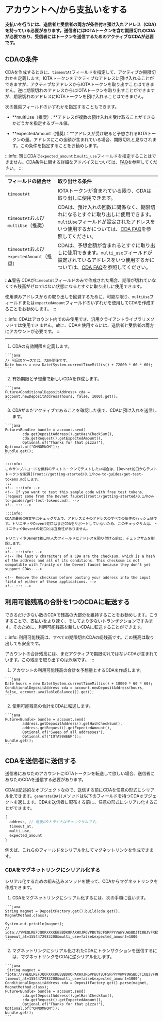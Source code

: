 # アカウントへ/から支払いをする
<!-- # Make payments to/from your account -->

**支払いを行うには、送信者と受信者の両方が条件付き預け入れアドレス（CDA）を持っている必要があります。送信者にはIOTAトークンを含む期限切れのCDAが必要であり、受信者にはトークンを送信するためのアクティブなCDAが必要です。**
<!-- **To make payments, both the sender and the receiver need to have a conditional deposit address (CDA). The sender needs an expired CDA that contains IOTA tokens, and the receiver needs an active CDA to send tokens to.** -->

## CDAの条件
<!-- ## Conditions of a CDA -->

CDAを作成するときに、`timeoutAt`フィールドを指定して、アクティブか期限切れかを定義します。IOTAトークンをアクティブなアドレスに預け入れることができますが、アクティブなアドレスからIOTAトークンを取り出すことはできません。逆に期限切れのアドレスからはIOTAトークンを取り出すことができますが、期限切れのアドレスにIOTAトークンを預け入れることはできません。
<!-- When you create a CDA, you specify the `timeoutAt` field to define whether it's active or expired. You can deposit IOTA tokens into an active address. But, you can't withdraw tokens from an active address. You can withdraw tokens from an expired address. But, you can't deposit tokens into an expired address. -->

次の推奨フィールドのいずれかを指定することもできます。
<!-- You can also specify one of the following recommended fields: -->

- **multiUse（推奨）：**アドレスが複数の預け入れを受け取ることができるかどうかを指定するブール値。
<!-- - **multiUse (recommended):** A boolean that specifies if the address may receive more than one deposit. -->
- **expectedAmount（推奨）：**アドレスが受け取ると予想されるIOTAトークンの量。アドレスにこの金額が含まれている場合、期限切れと見なされます。この条件を指定することをお勧めします。
<!-- - **expectedAmount (recommended):** The amount of IOTA tokens that the address is expected to receive. When the address contains this amount, it's considered expired. We recommend specifying this condition. -->

:::info:
同じCDAで`expected_amount`と`multi_use`フィールドを指定することはできません。CDA条件に関する詳細なアドバイスについては、[FAQ](../references/cda-advice.md)を参照してください。
:::
<!-- :::info: -->
<!-- You can't specify the `expected_amount` and `multi_use` fields in the same CDA. Please refer to the [FAQ](../references/cda-advice.md) for more advice about CDA conditions. -->
<!-- ::: -->

| **フィールドの組合せ** | **取り出せる条件** |
| :----------------- | :------------- |
| `timeoutAt` | IOTAトークンが含まれている限り、CDAは取り出しに使用できます。 |
| `timeoutAt`および` multiUse`（推奨） | CDAは、預け入れの回数に関係なく、期限切れになるとすぐに取り出しに使用できます。`multiUse`フィールドが設定されたアドレスをいつ使用するかについては、[CDA FAQ](../references/cda-advice.md)を参照してください。 |
| `timeoutAt`および`expectedAmount`（推奨） | CDAは、予想金額が含まれるとすぐに取り出しに使用できます。`multi_use`フィールドが設定されているアドレスをいつ使用するかについては、[CDA FAQ](../references/cda-advice.md)を参照してください。 |

<!-- |  **Combination of fields** | **Withdrawal conditions** -->
<!-- | :----------| :----------| -->
<!-- |`timeoutAt` |The CDA can used in withdrawals as long as it contains IOTA tokens| -->
<!-- |`timeoutAt` and `multiUse` (recommended) |The CDA can be used in withdrawals as soon as it expires, regardless of how many deposits were made to it. See the [CDA FAQ](../references/cda-advice.md) on when to use addresses with the `multiUse` field set. | -->
<!-- |`timeoutAt` and `expectedAmount` (recommended) | The CDA can be used in withdrawals as soon as it contain the expected amount. See the [CDA FAQ](../references/cda-advice.md) on when to use addresses with the `multi_use` field set.| -->

:::warning:警告
CDAが`timeoutAt`フィールドのみで作成された場合、期限が切れていなくても残高がゼロではない状態になるとすぐに取り出しに使用できます。

使用済みアドレスからの取り出しを回避するために、可能な限り、`multiUse`フィールドまたは`expectedAmount`フィールドのいずれかを使用してCDAを作成することをお勧めします。
:::
<!-- :::warning:Warning -->
<!-- If a CDA was created with only the `timeoutAt` field, it can be used in withdrawals as soon as it has a non-zero balance even if it hasn't expired. -->

<!-- To avoid withdrawing from a spent address, we recommend creating CDAs with either the `multiUse` field or with the `expectedAmount` field whenever possible. -->
<!-- ::: -->

:::info:
CDAはアカウント内でのみ使用でき、汎用クライアントライブラリメソッドでは使用できません。故に、CDAを使用するには、送信者と受信者の両方にアカウントが必要です。
:::
<!-- :::info: -->
<!-- CDAs can be used only in an account and not in the generic client library methods. As a result, both you and the sender must have an account to be able to use CDAs. -->
<!-- ::: -->

---

1. CDAの有効期限を定義します。
  <!-- 1. Define an expiration time for the CDA -->

    ```java
    // 今回のケースでは、72時間後です。
    Date hours = new Date(System.currentTimeMillis() + 72000 * 60 * 60);
    ```

2. 有効期限と予想量で新しいCDAを作成します。
  <!-- 2. Create a new CDA with an expiration time and expected amount -->

    ```java
    Future<ConditionalDepositAddress> cda = account.newDepositAddress(hours, false, 1000).get();
    ```

3. CDAがまだアクティブであることを確認した後で、CDAに預け入れを送信します。
  <!-- 3. After making sure that the CDA is still active, send a deposit to it -->

    ```java
    Future<Bundle> bundle = account.send(
            cda.getDepositAddress().getHashCheckSum(),
            cda.getRequest().getExpectedAmount(),
            Optional.of("Thanks for that pizza!"), Optional.of("OMNOMNOM"));
    bundle.get();
    ```

    :::info:
    このサンプルコードを無料のテストトークンでテストしたい場合は、[Devnet蛇口からテストトークンを取得](root://getting-started/0.1/how-to-guides/get-test-tokens.md)します。
    :::
    <!-- :::info -->
    <!-- If you want to test this sample code with free test tokens, [request some from the Devnet faucet](root://getting-started/0.1/how-to-guides/get-test-tokens.md). -->
    <!-- ::: -->

    :::info:
    CDAの最後の9文字はチェックサムで、アドレスとそのアドレスのすべての条件のハッシュ値です。トリニティやDevent蛇口はまだCDAをサポートしていないため、このチェックサムは、トリニティやDeventの蛇口とは互換性がありません。

    トリニティやDevent蛇口の入力フィールドにアドレスを貼り付ける前に、チェックサムを削除します。
    :::
    <!-- :::info: -->
    <!-- The last 9 characters of a CDA are the checksum, which is a hash of the address and all of its conditions. This checksum is not compatible with Trinity or the Devnet faucet because they don't yet support CDAs. -->

    <!-- Remove the checksum before pasting your address into the input field of either of these applications. -->
    <!-- ::: -->

## 利用可能残高の合計を1つのCDAに転送する
<!-- ## Transfer your entire available balance to one CDA -->

できるだけ少ない数のCDAで残高の大部分を維持することをお勧めします。こうすることで、支払いをより速く、そしてより少ないトランザクションですみます。そのために、利用可能残高を新しいCDAに転送することができます。
<!-- You may want to keep the majority of your balance on as few CDAs as possible. This way, making payments is faster and requires fewer transactions. To do so, you can transfer you available balance to a new CDA. -->

:::info:
利用可能残高は、すべての期限切れCDAの総残高です。この残高は取り出しても安全です。

アカウントの合計残高には、まだアクティブで期限切れではないCDAが含まれています。この残高を取り出すのは危険です。
:::
<!-- :::info: -->
<!-- Available balance is the total balance of all expired CDAs. This balance is safe to withdraw. -->
<!--  -->
<!-- Your account's total balance includes CDAs that are still active as well as expired. This balance is unsafe to withdraw. -->
<!-- ::: -->

1. アカウントの利用可能残高の合計を予想量とするCDAを作成します。
  <!-- 1. Create a CDA that has your account's total available balance as its expected amount -->

    ```java
    Date hours = new Date(System.currentTimeMillis() + 10000 * 60 * 60);
    ConditionalDepositAddress cda = account.newDepositAddress(hours, false, account.availableBalance()).get();
    ```

2. 使用可能残高の合計をCDAに転送します。
  <!-- 2. Transfer your total available balance to the CDA -->

    ```java
    Future<Bundle> bundle = account.send(
            address.getDepositAddress().getHashCheckSum(),
            address.getRequest().getExpectedAmount(),
            Optional.of("Sweep of all addresses"),
            Optional.of("IOTA9SWEEP"));
    bundle.get();
    ```

## CDAを送信者に送信する
<!-- ## Send someone your CDA -->

送信者にあなたのアカウントにIOTAトークンを転送して欲しい場合、送信者にあなたのCDAを送信する必要があります。
<!-- If you want a depositer to transfer IOTA tokens to your account, you need to send them your CDA. -->

CDAは記述的なオブジェクトなので、送信する前にCDAを任意の形式にシリアル化できます。`generateCDA()`メソッドは以下のフィールドを持つCDAオブジェクトを返します。CDAを送信者に配布する前に、任意の形式にシリアル化することができます。
<!-- Because CDAs are descriptive objects, you can serialize them into any format before sending them. The `generateCDA()` method returns a CDA object with the following fields. You can serialize a CDA into any format before distributing it to senders. -->

<!-- This is the -->

```js
{
  address, // 最後の9トライトはチェックサムです。
  timeout_at,
  multi_use,
  expected_amount
}
```

例えば、これらのフィールドをシリアル化してマグネットリンクを作成できます。
<!-- For example, you can serialize these fields to create a magnet link. -->

### CDAをマグネットリンクにシリアル化する
<!-- ### Serialize a CDA into a magnet link -->

シリアル化するための組み込みメソッドを使って、CDAからマグネットリンクを作成できます。
<!-- The built-in method for serializing a CDA is to create a magnet link. -->

1. CDAをマグネットリンクにシリアル化するには、次の手順に従います。
  <!-- 1. To serialize a CDA to a magnet link, do the following: -->

    ```java
    String magnet = DepositFactory.get().build(cda.get(), MagnetMethod.class);

    System.out.println(magnet);
    // iota://YWEQLREFJQORXXKKEBBBDKOPAXHXJRGVPBUTBJFSRPPYVWWYUWSBDJTIUBJVFREXEAUZWRICKH9VBSQE9KPNLTCLNC/?timeout_at=1554472983208&multi_use=false&expected_amount=1000
    ```

2. マグネットリンクにシリアル化されたCDAにトランザクションを送信するには、マグネットリンクをCDAに逆シリアル化します。
  <!-- 2. To send a transaction to a CDA that's been serialized into a magnet link, first deserialize the magnet link into a CDA -->

    ```java
     String magnet = "iota://YWEQLREFJQORXXKKEBBBDKOPAXHXJRGVPBUTBJFSRPPYVWWYUWSBDJTIUBJVFREXEAUZWRICKH9VBSQE9KPNLTCLNC/?timeout_at=1554472983208&multi_use=false&expected_amount=1000";
    ConditionalDepositAddress cda = DepositFactory.get().parse(magnet, MagnetMethod.class);
    Future<Bundle> bundle = account.send(
            cda.getDepositAddress().getHashCheckSum(),
            cda.getRequest().getExpectedAmount(),
            Optional.of("Thanks for that pizza!"), Optional.of("OMNOMNOM"));
    bundle.get();
    ```
